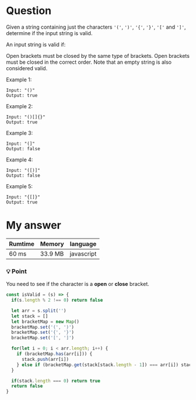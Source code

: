# Question

Given a string containing just the characters `'('`, `')'`, `'{'`, `'}'`, `'['` and `']'`, determine if the input string is valid.

An input string is valid if:

Open brackets must be closed by the same type of brackets.
Open brackets must be closed in the correct order.
Note that an empty string is also considered valid.

Example 1:
```
Input: "()"
Output: true
```
Example 2:
```
Input: "()[]{}"
Output: true
```
Example 3:
```
Input: "(]"
Output: false
```
Example 4:
```
Input: "([)]"
Output: false
```
Example 5:
```
Input: "{[]}"
Output: true
```

# My answer

|Rumtime|Memory|language|
|----|-----|-----|
|60 ms|33.9 MB|javascript|

### 💡 Point

You need to see if the character is a **open** or **close** bracket.

```javascript
const isValid = (s) => {
  if(s.length % 2 !== 0) return false

  let arr = s.split('')
  let stack = []
  let bracketMap = new Map()
  bracketMap.set('(', ')')
  bracketMap.set('{', '}')
  bracketMap.set('[', ']')

  for(let i = 0; i < arr.length; i++) {
    if (bracketMap.has(arr[i])) {
      stack.push(arr[i])
    } else if (bracketMap.get(stack[stack.length - 1]) === arr[i]) stack.pop()
  }

  if(stack.length === 0) return true
  return false
}
```
